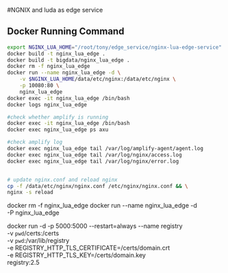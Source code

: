 #NGNIX and luda as edge service 

## Docker Running Command

```bash
export NGINX_LUA_HOME="/root/tony/edge_service/nginx-lua-edge-service"
docker build -t nginx_lua_edge .
docker build -t bigdata/nginx_lua_edge .
docker rm -f nginx_lua_edge
docker run --name nginx_lua_edge -d \
    -v $NGINX_LUA_HOME/data/etc/nginx:/data/etc/nginx \
    -p 10080:80 \
    nginx_lua_edge 
docker exec -it nginx_lua_edge /bin/bash
docker logs nginx_lua_edge

#check whether amplify is running 
docker exec -it nginx_lua_edge /bin/bash
docker exec nginx_lua_edge ps axu

#check amplify log
docker exec nginx_lua_edge tail /var/log/amplify-agent/agent.log
docker exec nginx_lua_edge tail /var/log/nginx/access.log 
docker exec nginx_lua_edge tail /var/log/nginx/error.log 


# update nginx.conf and reload nginx
cp -f /data/etc/nginx/nginx.conf /etc/nginx/nginx.conf && \
nginx -s reload

```


docker rm -f nginx_lua_edge
docker run --name nginx_lua_edge -d \
    -P nginx_lua_edge


docker run -d -p 5000:5000 --restart=always --name registry \
-v `pwd`/certs:/certs \
-v `pwd`:/var/lib/registry \
-e REGISTRY_HTTP_TLS_CERTIFICATE=/certs/domain.crt \
-e REGISTRY_HTTP_TLS_KEY=/certs/domain.key \
registry:2.5     